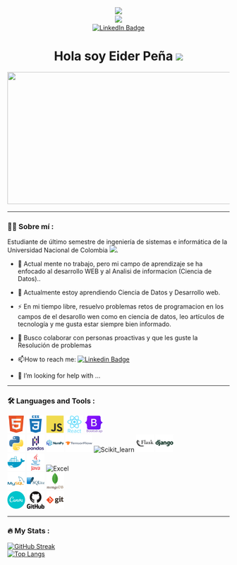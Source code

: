 <div id="header" align="center">
  <img src="https://media2.giphy.com/media/gjrYDwbjnK8x36xZIO/giphy.gif?cid=790b7611cf21c46744ed10d5787603931c60f757aba48ee1&rid=giphy.gif&ct=s" width="200"/>
</div>
<div id="header" align="center">
  <img src="https://media0.giphy.com/media/jdPMeyv9rn0hZHh8n9/giphy.gif?cid=790b7611cb16353614d84b95f845b4e2d805e3a208967514&rid=giphy.gif&ct=s" width="200"/>
</div>
<div id="badges" align="center">
  <a href="linkedin.com/in/eider-alejandro-peña-dagua-9a001a208" target="_blank">
    <img src="https://img.shields.io/badge/LinkedIn-blue?style=for-the-badge&logo=linkedin&logoColor=white" alt="LinkedIn Badge"/>
  </a>
</div>

<h1 id="name" align="center">
  Hola soy Eider Peña 
  <img src="https://media.giphy.com/media/hvRJCLFzcasrR4ia7z/giphy.gif" width="30px"/>
</h1>
<div align="center">
  <img src="https://media.giphy.com/media/dWesBcTLavkZuG35MI/giphy.gif" width="600" height="300"/>
</div>

---

### :woman_technologist: Sobre mí :
Estudiante de último semestre de ingeniería de sistemas e informática de la Universidad Nacional de Colombia
<img src="https://media.giphy.com/media/WUlplcMpOCEmTGBtBW/giphy.gif" width="30">.

- :telescope: Actual mente no trabajo, pero mi campo de aprendizaje se ha enfocado al desarrollo WEB y al Analisi de informacion (Ciencia de Datos)..

- :seedling: Actualmente estoy aprendiendo Ciencia de Datos y Desarrollo web.

- :zap: En mi tiempo libre,  resuelvo problemas retos de programacion en los campos de el desarollo wen como en ciencia de datos, leo artículos de tecnología y me gusta estar siempre bien informado.

- 👯 Busco colaborar con personas proactivas y que les guste la Resolución de problemas

- :mailbox:How to reach me: [![Linkedin Badge](https://img.shields.io/badge/-kakbar-blue?style=flat&logo=Linkedin&logoColor=white)](linkedin.com/in/eider-alejandro-peña-dagua-9a001a208)

- 🤔 I’m looking for help with ...



---

### :hammer_and_wrench: Languages and Tools :

<div>
  <img src="https://github.com/devicons/devicon/blob/master/icons/html5/html5-original.svg" title="HTML5" alt="HTML" width="40" height="40"/>
  <img src="https://github.com/devicons/devicon/blob/master/icons/css3/css3-plain-wordmark.svg"  title="CSS3" alt="CSS" width="40" height="40"/>
  <img src="https://github.com/devicons/devicon/blob/master/icons/javascript/javascript-original.svg" title="JavaScript" alt="JavaScript" width="40" height="40"/>
  <img src="https://github.com/devicons/devicon/blob/master/icons/react/react-original-wordmark.svg" title="React" alt="React" width="40" height="40"/>
  <img src="https://github.com/devicons/devicon/blob/master/icons/bootstrap/bootstrap-original-wordmark.svg" title="Bootstrap" alt="Bootstrap" width="40" height="40"/>
  <br>
  <img src="https://github.com/devicons/devicon/blob/master/icons/python/python-original.svg" title="Python" alt="Python" width="40" height="40"/>
  <img src="https://github.com/devicons/devicon/blob/master/icons/pandas/pandas-original-wordmark.svg" title="Pandas" alt="Pandas" width="40" height="40"/>
  <img src="https://github.com/devicons/devicon/blob/master/icons/numpy/numpy-original-wordmark.svg" title="Numpy" alt="Numpy" width="40" height="40"/>
  <img src="https://github.com/devicons/devicon/blob/master/icons/tensorflow/tensorflow-original-wordmark.svg" title="Tensorflow" alt="Tensorflow" width="60" height="40"/>
  <img src="https://upload.wikimedia.org/wikipedia/commons/thumb/0/05/Scikit_learn_logo_small.svg/260px-Scikit_learn_logo_small.svg.png?20180808062052" title="Scikit_learn" alt="Scikit_learn" width="60" height="40"/>
  <img src="https://github.com/devicons/devicon/blob/master/icons/flask/flask-original-wordmark.svg" title="Flask" alt="Flask" width="40" height="40"/>
  <img src="https://github.com/devicons/devicon/blob/master/icons/django/django-plain-wordmark.svg" title="Django" alt="Django" width="40" height="40"/>
  <br>
  <img src="https://github.com/devicons/devicon/blob/master/icons/docker/docker-plain.svg" title="Docker" alt="Docker" width="40" height="40"/>
  <img src="https://github.com/devicons/devicon/blob/master/icons/java/java-original-wordmark.svg" title="Java" alt="Java" width="40" height="40"/>
  <img src="https://cdn-icons-png.flaticon.com/512/732/732220.png" title="Excel" alt="Excel" width="40" height="40"/>
  <br>
  <img src="https://github.com/devicons/devicon/blob/master/icons/mysql/mysql-original-wordmark.svg" title="MySQL"  alt="MySQL" width="40" height="40"/>
  <img src="https://github.com/devicons/devicon/blob/master/icons/sqlite/sqlite-original-wordmark.svg" title="Sqlite"  alt="Sqlite" width="40" height="40"/>
  <img src="https://github.com/devicons/devicon/blob/master/icons/mongodb/mongodb-original-wordmark.svg" title="Mongodb"  alt="Mongodb" width="40" height="40"/>
  <br>
  <img src="https://github.com/devicons/devicon/blob/master/icons/canva/canva-original.svg" title="canva" alt="canva" width="40" height="40"/>
  <img src="https://github.com/devicons/devicon/blob/master/icons/github/github-original-wordmark.svg" title="github" **alt="github" height="40"/>
  <img src="https://github.com/devicons/devicon/blob/master/icons/git/git-original-wordmark.svg" title="Git" **alt="Git" width="40" height="40"/>
  
</div>

---

### :fire: My Stats :
[![GitHub Streak](http://github-readme-streak-stats.herokuapp.com?user=eider1939&theme=dark&locale=es)](https://git.io/streak-stats)<br>
[![Top Langs](https://github-readme-stats.vercel.app/api/top-langs/?username=eider1939&layout=compact&bg_color=000000&title_color=F1C40F)](https://github.com/anuraghazra/github-readme-stats)
